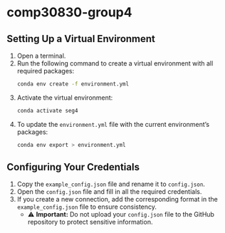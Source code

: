 # comp30830-group4
## Setting Up a Virtual Environment
1. Open a terminal.
2. Run the following command to create a virtual environment with all required packages:
   ```bash
   conda env create -f environment.yml
   ```
3. Activate the virtual environment:
   ```bash
   conda activate seg4
   ```
4. To update the `environment.yml` file with the current environment’s packages:
   ```bash
   conda env export > environment.yml
   ```

## Configuring Your Credentials
1. Copy the `example_config.json` file and rename it to `config.json`.
2. Open the `config.json` file and fill in all the required credentials.
3. If you create a new connection, add the corresponding format in the `example_config.json` file to ensure consistency.
    - ⚠ **Important:** Do not upload your `config.json` file to the GitHub repository to protect sensitive information.